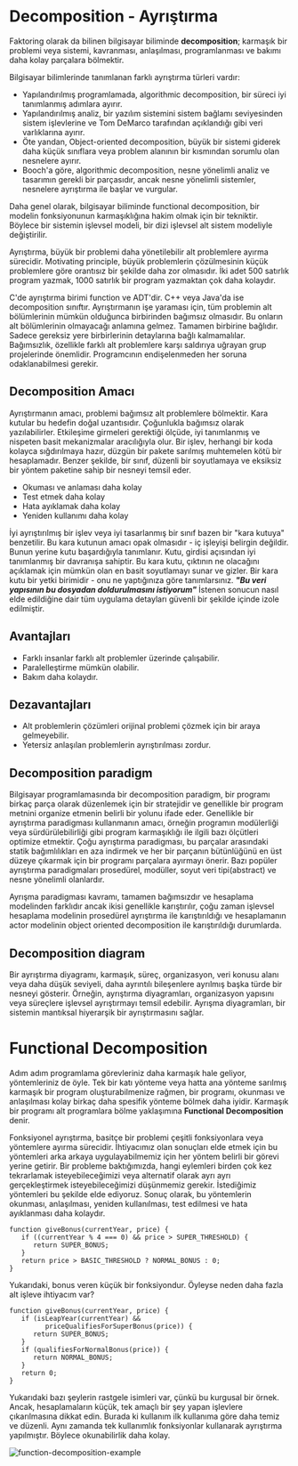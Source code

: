 # **Decomposition - Ayrıştırma**

Faktoring olarak da bilinen bilgisayar biliminde **decomposition**; karmaşık bir problemi veya sistemi, kavranması, anlaşılması, programlanması ve bakımı daha kolay parçalara bölmektir.

Bilgisayar bilimlerinde tanımlanan farklı ayrıştırma türleri vardır:

- Yapılandırılmış programlamada, algorithmic decomposition, bir süreci iyi tanımlanmış adımlara ayırır.
- Yapılandırılmış analiz, bir yazılım sistemini sistem bağlamı seviyesinden sistem işlevlerine ve Tom DeMarco tarafından açıklandığı gibi veri varlıklarına ayırır.
- Öte yandan, Object-oriented decomposition, büyük bir sistemi giderek daha küçük sınıflara veya problem alanının bir kısmından sorumlu olan nesnelere ayırır.
- Booch'a göre, algorithmic decomposition, nesne yönelimli analiz ve tasarımın gerekli bir parçasıdır, ancak nesne yönelimli sistemler, nesnelere ayrıştırma ile başlar ve vurgular.

Daha genel olarak, bilgisayar biliminde functional decomposition, bir modelin fonksiyonunun karmaşıklığına hakim olmak için bir tekniktir. Böylece bir sistemin işlevsel modeli, bir dizi işlevsel alt sistem modeliyle değiştirilir.

Ayrıştırma, büyük bir problemi daha yönetilebilir alt problemlere ayırma sürecidir. Motivating principle, büyük problemlerin çözülmesinin küçük problemlere göre orantısız bir şekilde daha zor olmasıdır.
İki adet 500 satırlık program yazmak, 1000 satırlık bir program yazmaktan çok daha kolaydır.

C'de ayrıştırma birimi function ve ADT'dir. C++ veya Java'da ise decomposition sınıftır. Ayrıştırmanın işe yaraması için, tüm problemin alt bölümlerinin mümkün olduğunca birbirinden bağımsız olmasıdır. Bu onların alt bölümlerinin olmayacağı anlamına gelmez. Tamamen birbirine bağlıdır. Sadece gereksiz yere birbirlerinin detaylarına bağlı kalmamalılar. Bağımsızlık, özellikle farklı alt problemlere karşı saldırıya uğrayan grup projelerinde önemlidir. Programcının endişelenmeden her soruna odaklanabilmesi gerekir.

## **Decomposition Amacı**

Ayrıştırmanın amacı, problemi bağımsız alt problemlere bölmektir. Kara kutular bu hedefin doğal uzantısıdır. Çoğunlukla bağımsız olarak yazılabilirler. Etkileşime girmeleri gerektiği ölçüde, iyi tanımlanmış ve nispeten basit mekanizmalar aracılığıyla olur. Bir işlev, herhangi bir koda kolayca sığdırılmaya hazır, düzgün bir pakete sarılmış muhtemelen kötü bir hesaplamadır.
Benzer şekilde, bir sınıf, düzenli bir soyutlamaya ve eksiksiz bir yöntem paketine sahip bir nesneyi temsil eder.

- Okuması ve anlaması daha kolay
- Test etmek daha kolay
- Hata ayıklamak daha kolay
- Yeniden kullanımı daha kolay

İyi ayrıştırılmış bir işlev veya iyi tasarlanmış bir sınıf bazen bir "kara kutuya" benzetilir. Bu kara kutunun amacı opak olmasıdır - iç işleyişi belirgin değildir. Bunun yerine kutu başardığıyla tanımlanır. Kutu, girdisi açısından iyi tanımlanmış bir davranışa sahiptir. Bu kara kutu, çıktının ne olacağını açıklamak için mümkün olan en basit soyutlamayı sunar ve gizler. Bir kara kutu bir yetki birimidir - onu ne yaptığınıza göre tanımlarsınız.
***"Bu veri yapısının bu dosyadan doldurulmasını istiyorum"***
 İstenen sonucun nasıl elde edildiğine dair tüm uygulama detayları güvenli bir şekilde içinde izole edilmiştir.

## **Avantajları**
- Farklı insanlar farklı alt problemler üzerinde çalışabilir.
- Paralelleştirme mümkün olabilir.
- Bakım daha kolaydır.

## **Dezavantajları**
- Alt problemlerin çözümleri orijinal problemi çözmek için bir araya gelmeyebilir.
- Yetersiz anlaşılan problemlerin ayrıştırılması zordur.

## **Decomposition paradigm**

Bilgisayar programlamasında bir decomposition paradigm, bir programı birkaç parça olarak düzenlemek için bir stratejidir ve genellikle bir program metnini organize etmenin belirli bir yolunu ifade eder.
Genellikle bir ayrıştırma paradigması kullanmanın amacı, örneğin programın modülerliği veya sürdürülebilirliği gibi program karmaşıklığı ile ilgili bazı ölçütleri optimize etmektir.
Çoğu ayrıştırma paradigması, bu parçalar arasındaki statik bağımlılıkları en aza indirmek ve her bir parçanın bütünlüğünü en üst düzeye çıkarmak için bir programı parçalara ayırmayı önerir. Bazı popüler ayrıştırma paradigmaları prosedürel, modüller, soyut veri tipi(abstract) ve nesne yönelimli olanlardır.

Ayrışma paradigması kavramı, tamamen bağımsızdır ve hesaplama modelinden farklıdır ancak ikisi genellikle karıştırılır, çoğu zaman işlevsel hesaplama modelinin prosedürel ayrıştırma ile karıştırıldığı ve hesaplamanın actor modelinin object oriented decomposition ile karıştırıldığı durumlarda.


## **Decomposition diagram**

Bir ayrıştırma diyagramı, karmaşık, süreç, organizasyon, veri konusu alanı veya daha düşük seviyeli, daha ayrıntılı bileşenlere ayrılmış başka türde bir nesneyi gösterir.
Örneğin, ayrıştırma diyagramları, organizasyon yapısını veya süreçlere işlevsel ayrıştırmayı temsil edebilir. Ayrışma diyagramları, bir sistemin mantıksal hiyerarşik bir ayrıştırmasını sağlar.

# **Functional Decomposition**

Adım adım programlama görevleriniz daha karmaşık hale geliyor, yöntemleriniz de öyle. Tek bir katı yönteme veya hatta ana yönteme sarılmış karmaşık bir program oluşturabilmenize rağmen, bir programı, okunması ve anlaşılması kolay birkaç daha spesifik yönteme bölmek daha iyidir. Karmaşık bir programı alt programlara bölme yaklaşımına **Functional Decomposition** denir.

Fonksiyonel ayrıştırma, basitçe bir problemi çeşitli fonksiyonlara veya yöntemlere ayırma sürecidir. İhtiyacımız olan sonuçları elde etmek için bu yöntemleri arka arkaya uygulayabilmemiz için her yöntem belirli bir görevi yerine getirir. Bir probleme baktığımızda, hangi eylemleri birden çok kez tekrarlamak isteyebileceğimizi veya alternatif olarak ayrı ayrı gerçekleştirmek isteyebileceğimizi düşünmemiz gerekir. İstediğimiz yöntemleri bu şekilde elde ediyoruz. Sonuç olarak, bu yöntemlerin okunması, anlaşılması, yeniden kullanılması, test edilmesi ve hata ayıklanması daha kolaydır.

```
function giveBonus(currentYear, price) {
   if ((currentYear % 4 === 0) && price > SUPER_THRESHOLD) {
      return SUPER_BONUS;
   }
   return price > BASIC_THRESHOLD ? NORMAL_BONUS : 0;
}
```

Yukarıdaki, bonus veren küçük bir fonksiyondur. Öyleyse neden daha fazla alt işleve ihtiyacım var?

```
function giveBonus(currentYear, price) {
   if (isLeapYear(currentYear) && 
         priceQualifiesForSuperBonus(price)) {
      return SUPER_BONUS;
   }
   if (qualifiesForNormalBonus(price)) {
      return NORMAL_BONUS;
   }
   return 0;
}
```
Yukarıdaki bazı şeylerin rastgele isimleri var, çünkü bu kurgusal bir örnek. Ancak, hesaplamaların küçük, tek amaçlı bir şey yapan işlevlere çıkarılmasına dikkat edin. Burada ki kullanım ilk kullanıma göre daha temiz ve düzenli. Aynı zamanda tek kullanımlık fonksiyonlar kullanarak ayrıştırma yapılmıştır. Böylece okunabilirlik daha kolay.

![function-decomposition-example](https://e5119252-a-62cb3a1a-s-sites.googlegroups.com/site/restaurantseproject/functional-decomposition/de.png?attachauth=ANoY7cpI8IgJnNevzCIBtR5zRB3ZPQN0zYkXsRqfN0XinbpB78yD6n7WuG46kiwVfOCv2aL5rn3Je3U60Y93sp_MIpIvWTkar5j4skzXNH7tneftciMgoJSGPemfJvObZPALAv1pPemGybFuB4bQQNCRfkztP_wyWHqFKODyKubHweKBW2VM77dEqY_ZduTFDk82Jj1XiiBYa19DYJbfPQo8wM7OLbooNPQoYfRKjfiZ-VDied9-65YuFbcOnS0ja4bJf6eMLvnq&attredirects=0)
